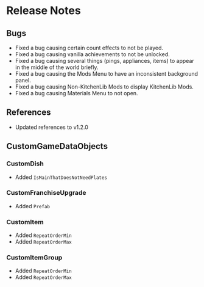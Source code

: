 # Release Notes

## Bugs
- Fixed a bug causing certain count effects to not be played.
- Fixed a bug causing vanilla achievements to not be unlocked.
- Fixed a bug causing several things (pings, appliances, items) to appear in the middle of the world briefly.
- Fixed a bug causing the Mods Menu to have an inconsistent background panel.
- Fixed a bug causing Non-KitchenLib Mods to display KitchenLib Mods.
- Fixed a bug causing Materials Menu to not open.

## References
- Updated references to v1.2.0

##  CustomGameDataObjects

### CustomDish
- Added `IsMainThatDoesNotNeedPlates`

### CustomFranchiseUpgrade
- Added `Prefab`

### CustomItem
- Added `RepeatOrderMin`
- Added `RepeatOrderMax`

### CustomItemGroup
- Added `RepeatOrderMin`
- Added `RepeatOrderMax`